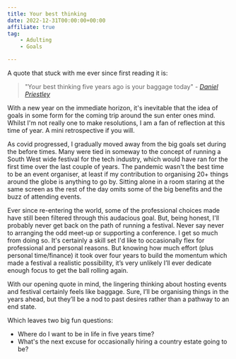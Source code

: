 ```yaml
---
title: Your best thinking
date: 2022-12-31T00:00:00+00:00
affiliate: true
tag: 
    - Adulting
    - Goals

---
```


A quote that stuck with me ever since first reading it is:

> "Your best thinking five years ago is your baggage today" - *[Daniel Priestley](https://amzn.to/3jD38Ey)*

With a new year on the immediate horizon, it's inevitable that the idea of goals in some form for the coming trip around the sun enter ones mind. Whilst I'm not really one to make resolutions, I am a fan of reflection at this time of year. A mini retrospective if you will.

As covid progressed, I gradually moved away from the big goals set during the before times. Many were tied in someway to the concept of running a South West wide festival for the tech industry, which would have ran for the first time over the last couple of years. The pandemic wasn't the best time to be an event organiser, at least if my contribution to organising 20+ things around the globe is anything to go by. Sitting alone in a room staring at the same screen as the rest of the day omits some of the big benefits and the buzz of attending events.

Ever since re-entering the world, some of the professional choices made have still been filtered through this audacious goal. But, being honest, I'll probably never get back on the path of running a festival. Never say never to arranging the odd meet-up or supporting a conference. I get so much from doing so. It's certainly a skill set I'd like to occasionally flex for professional and personal reasons. But knowing how much effort (plus personal time/finance) it took over four years to build the momentum which made a festival a realistic possibility, it’s very unlikely I’ll ever dedicate enough focus to get the ball rolling again.

With our opening quote in mind, the lingering thinking about hosting events and festival certainly feels like baggage. Sure, I’ll be organising things in the years ahead, but they’ll be a nod to past desires rather than a pathway to an end state.

Which leaves two big fun questions:

- Where do I want to be in life in five years time?
- What's the next excuse for occasionally hiring a country estate going to be?
